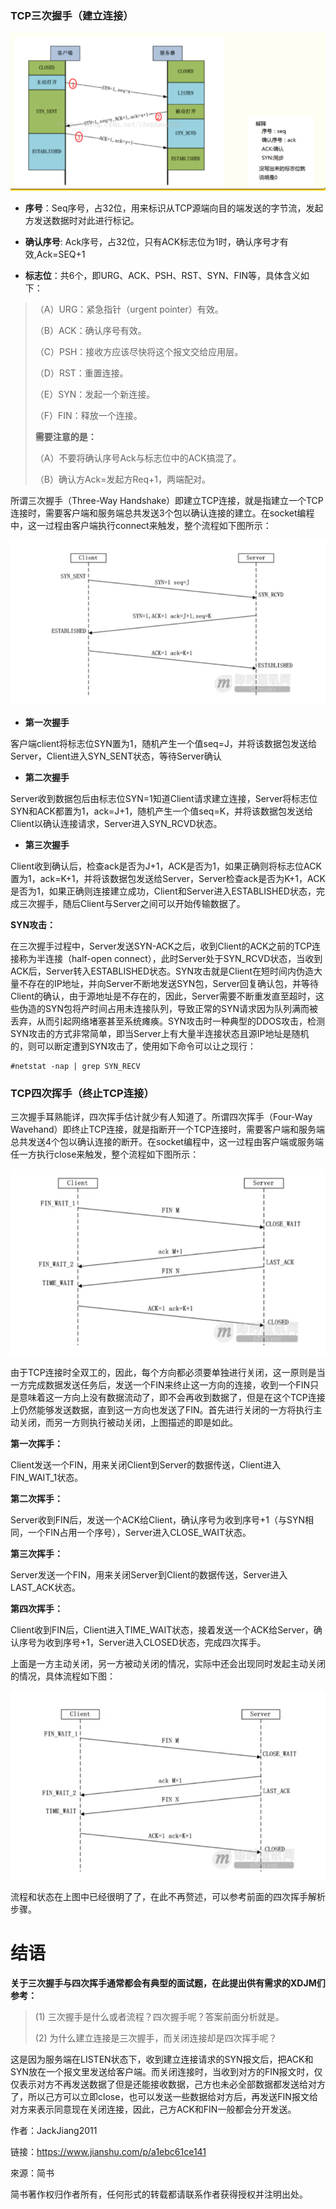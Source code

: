 ### TCP三次握手（建立连接）

![](/assets/tcp1.png)

* **序号**：Seq序号，占32位，用来标识从TCP源端向目的端发送的字节流，发起方发送数据时对此进行标记。

* **确认序号**: Ack序号，占32位，只有ACK标志位为1时，确认序号才有效,Ack=SEQ+1

* **标志位**：共6个，即URG、ACK、PSH、RST、SYN、FIN等，具体含义如下：

> （A）URG：紧急指针（urgent pointer）有效。
>
> （B）ACK：确认序号有效。
>
> （C）PSH：接收方应该尽快将这个报文交给应用层。
>
> （D）RST：重置连接。
>
> （E）SYN：发起一个新连接。
>
> （F）FIN：释放一个连接。
>
> **需要注意的是：**
>
> （A）不要将确认序号Ack与标志位中的ACK搞混了。
>
> （B）确认方Ack=发起方Req+1，两端配对。

所谓三次握手（Three-Way Handshake）即建立TCP连接，就是指建立一个TCP连接时，需要客户端和服务端总共发送3个包以确认连接的建立。在socket编程中，这一过程由客户端执行connect来触发，整个流程如下图所示：

![](/assets/tcp2.png)

* **第一次握手**

客户端client将标志位SYN置为1，随机产生一个值seq=J，并将该数据包发送给Server，Client进入SYN\_SENT状态，等待Server确认

* **第二次握手**

Server收到数据包后由标志位SYN=1知道Client请求建立连接，Server将标志位SYN和ACK都置为1，ack=J+1，随机产生一个值seq=K，并将该数据包发送给Client以确认连接请求，Server进入SYN\_RCVD状态。

* **第三次握手**

Client收到确认后，检查ack是否为J+1，ACK是否为1，如果正确则将标志位ACK置为1，ack=K+1，并将该数据包发送给Server，Server检查ack是否为K+1，ACK是否为1，如果正确则连接建立成功，Client和Server进入ESTABLISHED状态，完成三次握手，随后Client与Server之间可以开始传输数据了。

**SYN攻击：**

在三次握手过程中，Server发送SYN-ACK之后，收到Client的ACK之前的TCP连接称为半连接（half-open connect），此时Server处于SYN\_RCVD状态，当收到ACK后，Server转入ESTABLISHED状态。SYN攻击就是Client在短时间内伪造大量不存在的IP地址，并向Server不断地发送SYN包，Server回复确认包，并等待Client的确认，由于源地址是不存在的，因此，Server需要不断重发直至超时，这些伪造的SYN包将产时间占用未连接队列，导致正常的SYN请求因为队列满而被丢弃，从而引起网络堵塞甚至系统瘫痪。SYN攻击时一种典型的DDOS攻击，检测SYN攻击的方式非常简单，即当Server上有大量半连接状态且源IP地址是随机的，则可以断定遭到SYN攻击了，使用如下命令可以让之现行：

```
#netstat -nap | grep SYN_RECV
```

### TCP四次挥手（终止TCP连接）

三次握手耳熟能详，四次挥手估计就少有人知道了。所谓四次挥手（Four-Way Wavehand）即终止TCP连接，就是指断开一个TCP连接时，需要客户端和服务端总共发送4个包以确认连接的断开。在socket编程中，这一过程由客户端或服务端任一方执行close来触发，整个流程如下图所示：

![](/assets/tcp4.png)

由于TCP连接时全双工的，因此，每个方向都必须要单独进行关闭，这一原则是当一方完成数据发送任务后，发送一个FIN来终止这一方向的连接，收到一个FIN只是意味着这一方向上没有数据流动了，即不会再收到数据了，但是在这个TCP连接上仍然能够发送数据，直到这一方向也发送了FIN。首先进行关闭的一方将执行主动关闭，而另一方则执行被动关闭，上图描述的即是如此。

**第一次挥手：**

Client发送一个FIN，用来关闭Client到Server的数据传送，Client进入FIN\_WAIT\_1状态。

**第二次挥手：**

Server收到FIN后，发送一个ACK给Client，确认序号为收到序号+1（与SYN相同，一个FIN占用一个序号），Server进入CLOSE\_WAIT状态。

**第三次挥手：**

Server发送一个FIN，用来关闭Server到Client的数据传送，Server进入LAST\_ACK状态。

**第四次挥手：**

Client收到FIN后，Client进入TIME\_WAIT状态，接着发送一个ACK给Server，确认序号为收到序号+1，Server进入CLOSED状态，完成四次挥手。

上面是一方主动关闭，另一方被动关闭的情况，实际中还会出现同时发起主动关闭的情况，具体流程如下图：

![](/assets/tcp5.png)



流程和状态在上图中已经很明了了，在此不再赘述，可以参考前面的四次挥手解析步骤。

# 结语

**关于三次握手与四次挥手通常都会有典型的面试题，在此提出供有需求的XDJM们参考：**

> \(1\) 三次握手是什么或者流程？四次握手呢？答案前面分析就是。
>
> \(2\) 为什么建立连接是三次握手，而关闭连接却是四次挥手呢？

这是因为服务端在LISTEN状态下，收到建立连接请求的SYN报文后，把ACK和SYN放在一个报文里发送给客户端。而关闭连接时，当收到对方的FIN报文时，仅仅表示对方不再发送数据了但是还能接收数据，己方也未必全部数据都发送给对方了，所以己方可以立即close，也可以发送一些数据给对方后，再发送FIN报文给对方来表示同意现在关闭连接，因此，己方ACK和FIN一般都会分开发送。

  


  


作者：JackJiang2011

  


链接：https://www.jianshu.com/p/a1ebc61ce141

  


來源：简书

  


简书著作权归作者所有，任何形式的转载都请联系作者获得授权并注明出处。

